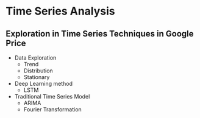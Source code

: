 # Time Series Analysis
## Exploration in Time Series Techniques in Google Price 
- Data Exploration
  - Trend 
  - Distribution 
  - Stationary 
- Deep Learning method
  - LSTM 
- Traditional Time Series Model
  - ARIMA
  - Fourier Transformation 
 
